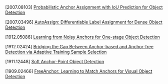 [2007.08103] [Probabilistic Anchor Assignment with IoU
Prediction for Object Detection](https://arxiv.org/abs/2007.08103)

[2007.03496] [AutoAssign: Differentiable Label Assignment for Dense Object Detection
](https://arxiv.org/abs/2007.03496)

[1912.05086] [Learning from Noisy Anchors for One-stage Object Detection](https://arxiv.org/abs/1912.05086)

[1912.02424] [Bridging the Gap Between Anchor-based and Anchor-free Detection via
Adaptive Training Sample Selection](https://arxiv.org/abs/1912.02424)

[1911.12448] [Soft Anchor-Point Object Detection](https://arxiv.org/abs/1911.12448)

[1909.02466] [FreeAnchor: Learning to Match Anchors for Visual
Object Detection](https://arxiv.org/abs/1909.02466)
